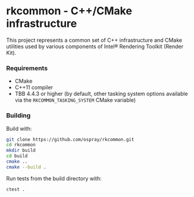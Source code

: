 # rkcommon - C++/CMake infrastructure

This project represents a common set of C++ infrastructure and CMake utilities
used by various components of Intel® Rendering Toolkit (Render Kit).

### Requirements

- CMake
- C++11 compiler
- TBB 4.4.3 or higher (by default, other tasking system options available via
  the `RKCOMMON_TASKING_SYSTEM` CMake variable)

### Building

Build with:

```bash
git clone https://github.com/ospray/rkcommon.git
cd rkcommon
mkdir build
cd build
cmake ..
cmake --build .
```

Run tests from the build directory with:

```bash
ctest .
```
